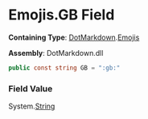 # Emojis\.GB Field

**Containing Type**: [DotMarkdown](../../README.md)\.[Emojis](../README.md)

**Assembly**: DotMarkdown\.dll

```csharp
public const string GB = ":gb:"
```

### Field Value

System\.[String](https://docs.microsoft.com/en-us/dotnet/api/system.string)